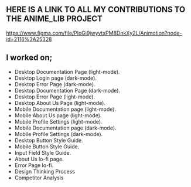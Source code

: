 ## HERE IS A LINK TO ALL MY CONTRIBUTIONS TO THE ANIME_LIB PROJECT
https://www.figma.com/file/PloGi9jwyvtxPM8DnkXy2L/Animotion?node-id=2116%3A25328

## I worked on;
- Desktop Documentation Page (light-mode).
- Desktop Login page (dark-mode).
- Desktop Error Page (dark-mode).
- Desktop Documentation Page (dark-mode).
- Desktop Error Page (light-mode).
- Desktop About Us Page (light-mode).
- Mobile Documentation page (light-mode).
- Mobile About Us page (light-mode).
- Mobile Profile Settings (light-mode).
- Mobile Documentation page (dark-mode).
- Mobile Profile Settings (dark-mode).
- Desktop Button Style Guide.
- Mobile Button Style Guide.
- Input Field Style Guide.
- About Us lo-fi page.
- Error Page lo-fi.
- Design Thinking Process
- Competitor Analysis
